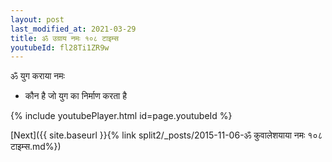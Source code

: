 ```yaml
---
layout: post
last_modified_at: 2021-03-29
title: ॐ उग्राय नमः १०८ टाइम्स
youtubeId: fl28Ti1ZR9w
---
```

 
 
 ॐ युग कराया नमः  
 
 -  कौन है जो युग का निर्माण करता है 
 
  
 
  
 
 
 
 
 
 


{% include youtubePlayer.html id=page.youtubeId %}
 
[Next]({{ site.baseurl }}{% link  split2/_posts/2015-11-06-ॐ कुवालेशयाया नमः १०८ टाइम्स.md%})
 
